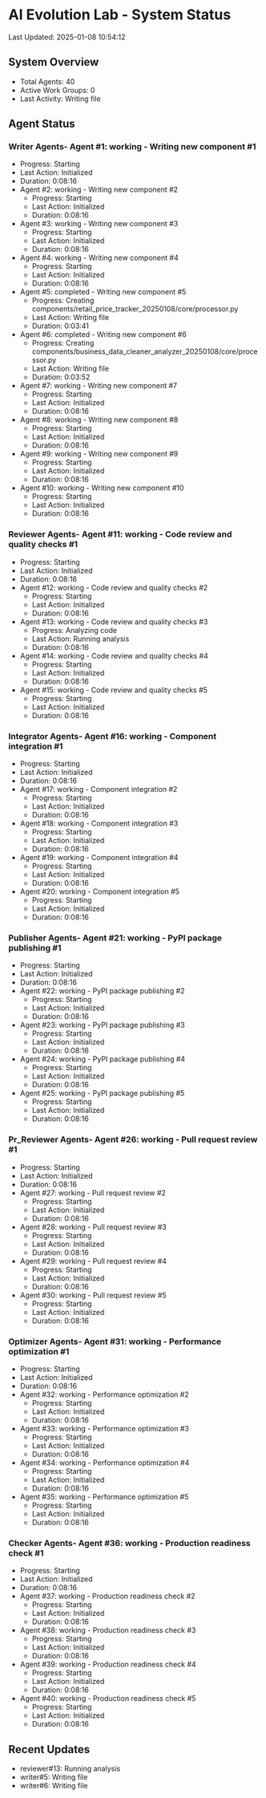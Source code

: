 # AI Evolution Lab - System Status
Last Updated: 2025-01-08 10:54:12

## System Overview
- Total Agents: 40
- Active Work Groups: 0
- Last Activity: Writing file

## Agent Status

### Writer Agents- Agent #1: working - Writing new component #1
  - Progress: Starting
  - Last Action: Initialized
  - Duration: 0:08:16
- Agent #2: working - Writing new component #2
  - Progress: Starting
  - Last Action: Initialized
  - Duration: 0:08:16
- Agent #3: working - Writing new component #3
  - Progress: Starting
  - Last Action: Initialized
  - Duration: 0:08:16
- Agent #4: working - Writing new component #4
  - Progress: Starting
  - Last Action: Initialized
  - Duration: 0:08:16
- Agent #5: completed - Writing new component #5
  - Progress: Creating components/retail_price_tracker_20250108/core/processor.py
  - Last Action: Writing file
  - Duration: 0:03:41
- Agent #6: completed - Writing new component #6
  - Progress: Creating components/business_data_cleaner_analyzer_20250108/core/processor.py
  - Last Action: Writing file
  - Duration: 0:03:52
- Agent #7: working - Writing new component #7
  - Progress: Starting
  - Last Action: Initialized
  - Duration: 0:08:16
- Agent #8: working - Writing new component #8
  - Progress: Starting
  - Last Action: Initialized
  - Duration: 0:08:16
- Agent #9: working - Writing new component #9
  - Progress: Starting
  - Last Action: Initialized
  - Duration: 0:08:16
- Agent #10: working - Writing new component #10
  - Progress: Starting
  - Last Action: Initialized
  - Duration: 0:08:16

### Reviewer Agents- Agent #11: working - Code review and quality checks #1
  - Progress: Starting
  - Last Action: Initialized
  - Duration: 0:08:16
- Agent #12: working - Code review and quality checks #2
  - Progress: Starting
  - Last Action: Initialized
  - Duration: 0:08:16
- Agent #13: working - Code review and quality checks #3
  - Progress: Analyzing code
  - Last Action: Running analysis
  - Duration: 0:08:16
- Agent #14: working - Code review and quality checks #4
  - Progress: Starting
  - Last Action: Initialized
  - Duration: 0:08:16
- Agent #15: working - Code review and quality checks #5
  - Progress: Starting
  - Last Action: Initialized
  - Duration: 0:08:16

### Integrator Agents- Agent #16: working - Component integration #1
  - Progress: Starting
  - Last Action: Initialized
  - Duration: 0:08:16
- Agent #17: working - Component integration #2
  - Progress: Starting
  - Last Action: Initialized
  - Duration: 0:08:16
- Agent #18: working - Component integration #3
  - Progress: Starting
  - Last Action: Initialized
  - Duration: 0:08:16
- Agent #19: working - Component integration #4
  - Progress: Starting
  - Last Action: Initialized
  - Duration: 0:08:16
- Agent #20: working - Component integration #5
  - Progress: Starting
  - Last Action: Initialized
  - Duration: 0:08:16

### Publisher Agents- Agent #21: working - PyPI package publishing #1
  - Progress: Starting
  - Last Action: Initialized
  - Duration: 0:08:16
- Agent #22: working - PyPI package publishing #2
  - Progress: Starting
  - Last Action: Initialized
  - Duration: 0:08:16
- Agent #23: working - PyPI package publishing #3
  - Progress: Starting
  - Last Action: Initialized
  - Duration: 0:08:16
- Agent #24: working - PyPI package publishing #4
  - Progress: Starting
  - Last Action: Initialized
  - Duration: 0:08:16
- Agent #25: working - PyPI package publishing #5
  - Progress: Starting
  - Last Action: Initialized
  - Duration: 0:08:16

### Pr_Reviewer Agents- Agent #26: working - Pull request review #1
  - Progress: Starting
  - Last Action: Initialized
  - Duration: 0:08:16
- Agent #27: working - Pull request review #2
  - Progress: Starting
  - Last Action: Initialized
  - Duration: 0:08:16
- Agent #28: working - Pull request review #3
  - Progress: Starting
  - Last Action: Initialized
  - Duration: 0:08:16
- Agent #29: working - Pull request review #4
  - Progress: Starting
  - Last Action: Initialized
  - Duration: 0:08:16
- Agent #30: working - Pull request review #5
  - Progress: Starting
  - Last Action: Initialized
  - Duration: 0:08:16

### Optimizer Agents- Agent #31: working - Performance optimization #1
  - Progress: Starting
  - Last Action: Initialized
  - Duration: 0:08:16
- Agent #32: working - Performance optimization #2
  - Progress: Starting
  - Last Action: Initialized
  - Duration: 0:08:16
- Agent #33: working - Performance optimization #3
  - Progress: Starting
  - Last Action: Initialized
  - Duration: 0:08:16
- Agent #34: working - Performance optimization #4
  - Progress: Starting
  - Last Action: Initialized
  - Duration: 0:08:16
- Agent #35: working - Performance optimization #5
  - Progress: Starting
  - Last Action: Initialized
  - Duration: 0:08:16

### Checker Agents- Agent #36: working - Production readiness check #1
  - Progress: Starting
  - Last Action: Initialized
  - Duration: 0:08:16
- Agent #37: working - Production readiness check #2
  - Progress: Starting
  - Last Action: Initialized
  - Duration: 0:08:16
- Agent #38: working - Production readiness check #3
  - Progress: Starting
  - Last Action: Initialized
  - Duration: 0:08:16
- Agent #39: working - Production readiness check #4
  - Progress: Starting
  - Last Action: Initialized
  - Duration: 0:08:16
- Agent #40: working - Production readiness check #5
  - Progress: Starting
  - Last Action: Initialized
  - Duration: 0:08:16


## Recent Updates
- reviewer#13: Running analysis
- writer#5: Writing file
- writer#6: Writing file
